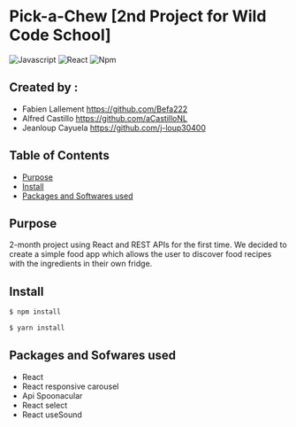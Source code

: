 # Pick-a-Chew [2nd Project for Wild Code School]
![Javascript](https://aleen42.github.io/badges/src/javascript.svg)
![React](https://aleen42.github.io/badges/src/react.svg)
![Npm](https://aleen42.github.io/badges/src/npm.svg)

## Created by :
- Fabien Lallement https://github.com/Befa222
- Alfred Castillo https://github.com/aCastilloNL
- Jeanloup Cayuela https://github.com/j-loup30400

## Table of Contents
- [Purpose](#purpose)
- [Install](#install)
- [Packages and Softwares used](#packages-and-softwares-used)

## Purpose
2-month project using React and REST APIs for the first time. We decided to create a simple food app which allows the user to discover food recipes with the ingredients in their own fridge.

## Install
```bash
$ npm install

$ yarn install
```

## Packages and Sofwares used
- React
- React responsive carousel
- Api Spoonacular
- React select
- React useSound

